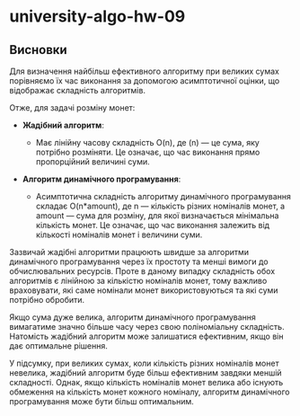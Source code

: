 # university-algo-hw-09

## Висновки

Для визначення найбільш ефективного алгоритму при великих сумах порівняємо їх час виконання за допомогою асимптотичної оцінки, що відображає складність алгоритмів.

Отже, для задачі розміну монет:

- **Жадібний алгоритм**:
  * Має лінійну часову складність O(n), де (n) — це сума, яку потрібно розміняти. Це означає, що час виконання прямо пропорційний величині суми.

- **Алгоритм динамічного програмування**:
  * Асимптотична складність алгоритму динамічного програмування складає O(n*amount), де n — кількість різних номіналів монет, а amount — сума для розміну, для якої визначається мінімальна кількість монет. Це означає, що час виконання залежить від кількості номіналів монет і величини суми.

Зазвичай жадібні алгоритми працюють швидше за алгоритми динамічного програмування через їх простоту та менші вимоги до обчислювальних ресурсів. Проте в даному випадку складність обох алгоритмів є лінійною за кількістю номіналів монет, тому важливо враховувати, які саме номінали монет використовуються та які суми потрібно обробити.

Якщо сума дуже велика, алгоритм динамічного програмування вимагатиме значно більше часу через свою поліноміальну складність. Натомість жадібний алгоритм може залишатися ефективним, якщо він дає оптимальне рішення.

У підсумку, при великих сумах, коли кількість різних номіналів монет невелика, жадібний алгоритм буде більш ефективним завдяки меншій складності. Однак, якщо кількість номіналів монет велика або існують обмеження на кількість монет кожного номіналу, алгоритм динамічного програмування може бути більш оптимальним.